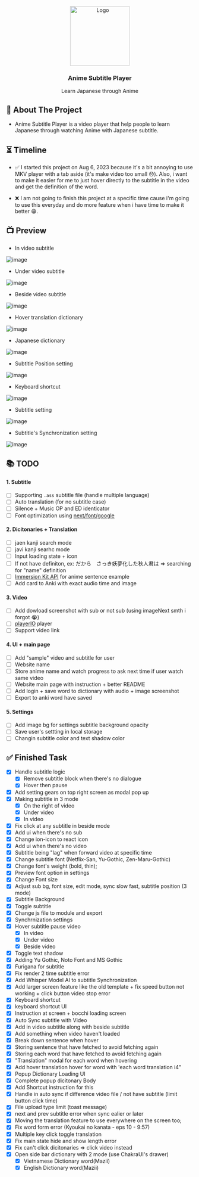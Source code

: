 <div align="center">
  <a href="https://github.com/LostArrows27/anime-subtitle-player">
    <img src="https://i.pinimg.com/736x/0a/77/ab/0a77ab9b741887432031c9d0670ac3f3.jpg" alt="Logo" width="160" height="160">
  </a>
  <h3>Anime Subtitle Player</h3>
<div>Learn Japanese through Anime</div>
</div>

## 💬 About The Project

- Anime Subtitle Player is a video player that help people to learn Japanese through watching Anime with Japanese subtitle.

## ⏳ Timeline

- ✅ I started this project on Aug 6, 2023 because it's a bit annoying to use MKV player with a tab aside (it's make video too small 😠). Also, i want to make it easier for me to just hover directly to the subtitle in the video and get the definition of the word.

- ❌ I am not going to finish this project at a specific time cause i'm going to use this everyday and do more feature when i have time to make it better 😁.

## 📺 Preview

- In video subtitle

![image](https://github.com/LostArrows27/anime-subtitle-player/assets/97510841/840d8c55-337e-46c7-bd0a-47d3f66d8e98)

- Under video subtitle

![image](https://github.com/LostArrows27/anime-subtitle-player/assets/97510841/2face80e-c5e9-4305-b367-e4ddcfcf2562)

- Beside video subtitle

![image](https://github.com/LostArrows27/anime-subtitle-player/assets/97510841/c3c0b11a-252e-4804-8518-5783acb93048)

- Hover translation dictionary

![image](https://github.com/LostArrows27/anime-subtitle-player/assets/97510841/463ac839-f794-4b76-9364-e38df8d51504)

- Japanese dictionary

![image](https://github.com/LostArrows27/anime-subtitle-player/assets/97510841/80798efb-b27a-4050-8573-58b3b596028a)

- Subtitle Position setting

![image](https://github.com/LostArrows27/anime-subtitle-player/assets/97510841/b419c179-f719-4d81-bc09-a2f10285bf0f)

- Keyboard shortcut

![image](https://github.com/LostArrows27/anime-subtitle-player/assets/97510841/d55d924b-43c6-4075-b33d-cd2b43e56ff4)

- Subtitle setting

![image](https://github.com/LostArrows27/anime-subtitle-player/assets/97510841/d8ac54eb-3ea1-435c-8769-8c6d0acffeca)

- Subtitle's Synchronization setting

![image](https://github.com/LostArrows27/anime-subtitle-player/assets/97510841/fda15a7a-31fa-4ed9-bbe7-aefc90de110a)

## 📚 TODO

#### 1. Subtitle

- [ ] Supporting `.ass` subtitle file (handle multiple language)
- [ ] Auto translation (for no subtitle case)
- [ ] Silence + Music OP and ED identicator
- [ ] Font optimization using [next/font/google](https://www.youtube.com/watch?v=L8_98i_bMMA)

#### 2. Dicitonaries + Translation

- [ ] jaen kanji search mode
- [ ] javi kanji searhc mode
- [ ] Input loading state + icon
- [ ] If not have definiton, ex: だから　さっき妖夢化した秋人君は => searching for "name" definition
- [ ] [Immersion Kit API](https://docs.immersionkit.com/public%20api/search) for anime sentence example
- [ ] Add card to Anki with exact audio time and image

#### 3. Video

- [ ] Add dowload screenshot with sub or not sub (using imageNext smth i forgot 😭)
- [ ] [playerIO](https://plyr.io/) player
- [ ] Support video link

#### 4. UI + main page

- [ ] Add "sample" video and subtitle for user
- [ ] Website name
- [ ] Store anime name and watch progress to ask next time if user watch same video
- [ ] Website main page with instruction + better README
- [ ] Add login + save word to dictionary with audio + image screenshot
- [ ] Export to anki word have saved

#### 5. Settings

- [ ] Add image bg for settings subtitle background opacity
- [ ] Save user's settting in local storage
- [ ] Changin subtitle color and text shadow color

## ✅ Finished Task

- [x] Handle subtitle logic
  - [x] Remove subtitle block when there's no dialogue
  - [x] Hover then pause
- [x] Add setting gears on top right screen as modal pop up
- [x] Making subtitle in 3 mode
  - [x] On the right of video
  - [x] Under video
  - [x] In video
- [x] Fix click at any subtitle in beside mode
- [x] Add ui when there's no sub
- [x] Change ion-icon to react icon
- [x] Add ui when there's no video
- [x] Subtitle being "lag" when forward video at specific time
- [x] Change subtitle font (Netflix-San, Yu-Gothic, Zen-Maru-Gothic)
- [x] Change font's weight (bold, thin);
- [x] Preview font option in settings
- [x] Change Font size
- [x] Adjust sub bg, font size, edit mode, sync slow fast, subtitle position (3 mode)
- [x] Subtitle Background
- [x] Toggle subtitle
- [x] Change js file to module and export
- [x] Synchrnization settings
- [x] Hover subtitle pause video
  - [x] In video
  - [x] Under video
  - [x] Beside video
- [x] Toggle text shadow
- [x] Adding Yu Gothic, Noto Font and MS Gothic
- [x] Furigana for subtitle
- [x] Fix render 2 time subtitle error
- [x] Add Whisper Model AI to subtitle Synchronization
- [x] Add larger screen feature like the old template + fix speed button not working + click button video stop error
- [x] Keyboard shortcut
- [x] keyboard shortcut UI
- [x] Instruction at screen + bocchi loading screen
- [x] Auto Sync subtitle with Video
- [x] Add in video subtitle along with beside subtitle
- [x] Add something when video haven't loaded
- [x] Break down sentence when hover
- [x] Storing sentence that have fetched to avoid fetching again
- [x] Storing each word that have fetched to avoid fetching again
- [x] "Translation" modal for each word when hovering
- [x] Add hover translation hover for word with 'each word translation i4"
- [x] Popup Dictionary Loading UI
- [x] Complete popup dicitonary Body
- [x] Add Shortcut instruction for this
- [x] Handle in auto sync if difference video file / not have subtitle (limit button click time)
- [x] File upload type limit (toast message)
- [x] next and prev subtitle error when sync ealier or later
- [x] Moving the translation feature to use everywhere on the screen too;
- [x] Fix word form error (Kyoukai no kanata - eps 10 - 9:57)
- [x] Multiple key click toggle translation
- [x] Fix main state hide and show length error
- [x] Fix can't click dicitonaries => click video instead
- [x] Open side bar dictionary with 2 mode (use ChakraUI's drawer)
  - [x] Vietnamese Dictionary word(Mazii)
  - [x] English Dictionary word(Mazii)

